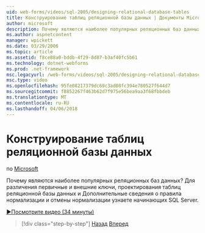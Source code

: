 ```yaml
---
uid: web-forms/videos/sql-2005/designing-relational-database-tables
title: Конструирование таблиц реляционной базы данных | Документы Microsoft
author: microsoft
description: Почему являются наиболее популярных реляционных баз данных? Для различения первичного и внешнего ключей реляционной базы данных разработки узнаете начинающих SQL Server...
ms.author: aspnetcontent
manager: wpickett
ms.date: 03/29/2006
ms.topic: article
ms.assetid: f8ce88a0-bddb-4f29-8d87-b3af40fc5b61
ms.technology: dotnet-webforms
ms.prod: .net-framework
msc.legacyurl: /web-forms/videos/sql-2005/designing-relational-database-tables
msc.type: video
ms.openlocfilehash: 95fe08217379dc69c3ad08fc394e780527f644d7
ms.sourcegitcommit: f8852267f463b62d7f975e56bea9aa3f68fbbdeb
ms.translationtype: MT
ms.contentlocale: ru-RU
ms.lasthandoff: 04/06/2018
---
```

<a name="designing-relational-database-tables"></a>Конструирование таблиц реляционной базы данных
====================
по [Microsoft](https://github.com/microsoft)

Почему являются наиболее популярных реляционных баз данных? Для различения первичные и внешние ключи, проектирования таблиц реляционной базы данных и Дополнительные сведения о правила нормализации и отмены нормализации узнаете начинающих SQL Server.

[&#9654;Посмотрите видео (34 минуты)](https://channel9.msdn.com/Blogs/ASP-NET-Site-Videos/designing-relational-database-tables)

> [!div class="step-by-step"]
> [Назад](more-about-column-data-types-and-other-properties.md)
> [Вперед](manipulating-database-data.md)
